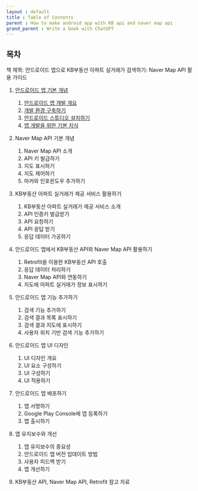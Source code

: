 ```yaml
---
layout : default
title : Table of Contents
parent : How to make android app with KB api and naver map api
grand_parent : Write a book with ChatGPT 
---
```


## 목차

책 제목: 안드로이드 앱으로 KB부동산 아파트 실거래가 검색하기: Naver Map API 활용 가이드

1. [안드로이드 앱 기본 개념](./chapter1.md)

    1. [안드로이드 앱 개발 개요](./chapter1.md#안드로이드-앱-개발-개요)
    2. [개발 환경 구축하기](./chapter1.md#개발-환경-구축하기)
    3. [안드로이드 스튜디오 설치하기](./chapter1.md#안드로이드-스튜디오-설치하기)
    4. [앱 개발을 위한 기본 지식](./chapter1.md#앱-개발을-위한-기본-지식)

2. Naver Map API 기본 개념

    1. Naver Map API 소개
    2. API 키 발급하기
    3. 지도 표시하기
    4. 지도 제어하기
    5. 마커와 인포윈도우 추가하기

3.  KB부동산 아파트 실거래가 제공 서비스 활용하기

    1. KB부동산 아파트 실거래가 제공 서비스 소개
    2. API 인증키 발급받기
    3. API 요청하기
    4. API 응답 받기
    5. 응답 데이터 가공하기

4. 안드로이드 앱에서 KB부동산 API와 Naver Map API 활용하기

    1. Retrofit을 이용한 KB부동산 API 호출
    2. 응답 데이터 처리하기
    3. Naver Map API와 연동하기
    4. 지도에 아파트 실거래가 정보 표시하기

5. 안드로이드 앱 기능 추가하기

    1. 검색 기능 추가하기
    2. 검색 결과 목록 표시하기
    3. 검색 결과 지도에 표시하기
    4. 사용자 위치 기반 검색 기능 추가하기

6. 안드로이드 앱 UI 디자인

    1. UI 디자인 개요
    2. UI 요소 구성하기
    3. UI 구성하기
    4. UI 적용하기

7. 안드로이드 앱 배포하기

    1. 앱 서명하기
    2. Google Play Console에 앱 등록하기
    3. 앱 출시하기

8. 앱 유지보수와 개선

    1. 앱 유지보수의 중요성
    2. 안드로이드 앱 버전 업데이트 방법
    3. 사용자 피드백 받기
    4. 앱 개선하기

9. KB부동산 API, Naver Map API, Retrofit 참고 자료